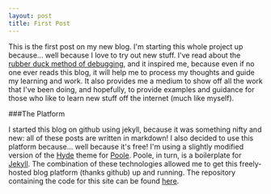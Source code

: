 ```yaml
---
layout: post
title: First Post
---
```

This is the first post on my new blog. I'm starting this whole project up because... well because I love to try out new stuff. I've read about the <a href="https://en.wikipedia.org/wiki/Rubber_duck_debugging" target="_blank">rubber duck method of debugging</a>, and it inspired me, because even if no one ever reads this blog, it will help me to process my thoughts and guide my learning and work. It also provides me a medium to show off all the work that I've been doing, and hopefully, to provide examples and guidance for those who like to learn new stuff off the internet (much like myself).

###The Platform

I started this blog on github using jekyll, because it was something nifty and new: all of these posts are written in markdown! I also decided to use this platform because... well because it's free! I'm using a slightly modified version of the <a href="https://github.com/poole/hyde" target="_blank">Hyde</a> theme for <a href="https://github.com/poole/poole" target="_blank">Poole</a>. Poole, in turn, is a boilerplate for <a href="https://jekyllrb.com/" target="_blank">Jekyll</a>. The combination of these technologies allowed me to get this freely-hosted blog platform (thanks github) up and running. The repository containing the code for this site can be found <a href="https://github.com/jpoles1/blog" target="_blank">here</a>.
